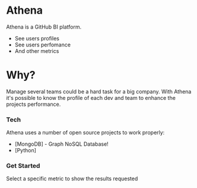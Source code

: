 # Athena

Athena is a GitHub BI platform.

  - See users profiles
  - See users perfomance 
  - And other metrics

# Why?

Manage several teams could be a hard task for a big company. With Athena it's possible to know the profile of each 
dev and team to enhance the projects performance.   

### Tech

Athena uses a number of open source projects to work properly:

* [MongoDB] - Graph NoSQL Database!
* [Python] 

### Get Started

Select a specific metric to show the results requested